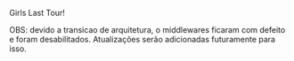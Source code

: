 Girls Last Tour!

OBS:
devido a transicao de arquitetura, o middlewares ficaram com defeito e foram desabilitados.
Atualizações serão adicionadas futuramente para isso.